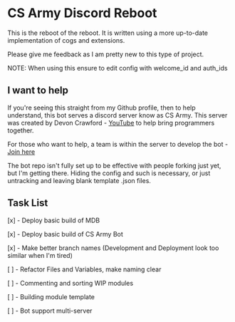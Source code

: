 # CS Army Discord Reboot

This is the reboot of the reboot. It is written using a more up-to-date implementation of cogs and extensions.

Please give me feedback as I am pretty new to this type of project.

NOTE: When using this ensure to edit config with welcome_id and auth_ids

## I want to help

If you're seeing this straight from my Github profile, then to help understand, this bot serves a discord server know as CS Army. This server was created by Devon Crawford - [YouTube](https://www.youtube.com/channel/UCDrekHmOnkptxq3gUU0IyfA) to help bring programmers together.

For those who want to help, a team is within the server to develop the bot - [Join here](https://discord.gg/drD7TAH)

The bot repo isn't fully set up to be effective with people forking just yet, but I'm getting there. Hiding the config and such is necessary, or just untracking and leaving blank template .json files.

## Task List


[x] - Deploy basic build of MDB

[x] - Deploy basic build of CS Army Bot

[x] - Make better branch names (Development and Deployment look too similar when I'm tired)

[ ] - Refactor Files and Variables, make naming clear

[ ] - Commenting and sorting WIP modules

[ ] - Building module template

[ ] - Bot support multi-server

